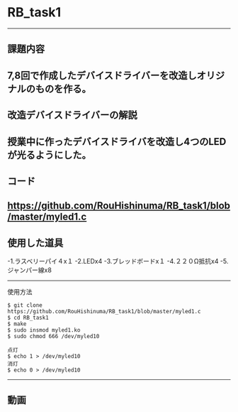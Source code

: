 # RB_task1
---
課題内容
---
7,8回で作成したデバイスドライバーを改造しオリジナルのものを作る。
---
改造デバイスドライバーの解説
---
授業中に作ったデバイスドライバを改造し4つのLEDが光るようにした。
---
コード
---
https://github.com/RouHishinuma/RB_task1/blob/master/myled1.c
---
使用した道具
---
-1.ラスベリーパイ４x１
-2.LEDx4
-3.ブレッドボードx１
-4.２２０Ω抵抗x4
-5.ジャンパー線x8

---
使用方法
```
$ git clone https://github.com/RouHishinuma/RB_task1/blob/master/myled1.c
$ cd RB_task1
$ make
$ sudo insmod myled1.ko
$ sudo chmod 666 /dev/myled10
```
```
点灯
$ echo 1 > /dev/myled10
消灯
$ echo 0 > /dev/myled10
```
---
動画
---
